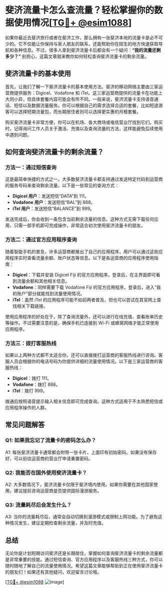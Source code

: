 # 斐济流量卡怎么查流量？轻松掌握你的数据使用情况[[TG💪+ @esim1088](https://t.me/s/esim1088)]

如果你最近去斐济旅行或者在斐济工作，那么拥有一张斐济本地的流量卡是必不可少的。它不仅能让你保持与家人朋友的联系，还能帮助你在陌生的地方快速获取导航和各种信息。不过，很多人拿到斐济流量卡后都会有一个疑问：**“我的流量还剩多少？”** 别担心，这篇文章就来教你如何轻松查询斐济流量卡的剩余流量。

## 斐济流量卡的基本使用

首先，让我们了解一下斐济流量卡的基本使用方法。斐济的移动网络主要由三家运营商提供服务：Digicel、Vodafone 和 iTel。这三家运营商提供的流量卡在功能上大同小异，但具体套餐内容可能会有所不同。一般来说，斐济流量卡支持语音通话、短信以及数据流量服务。你可以根据自己的需求选择合适的套餐，比如短途游客可以选择短期流量包，而长期居住者则可以选择更实惠的月租套餐。

购买斐济流量卡非常方便，你可以在机场、各大商场或电信营业厅找到它们。购买时，记得询问工作人员关于激活、充值以及查询流量的方法，这样能避免后续使用中遇到问题。

## 如何查询斐济流量卡的剩余流量？

### 方法一：通过短信查询

这是最简单快捷的方式之一。大多数斐济流量卡都支持通过发送特定代码到运营商的服务号码来查询剩余流量。以下是一些常见的查询方式：

- **Digicel 用户**：发送短信“DATA”到 111。
- **Vodafone 用户**：发送短信“BAL”到 888。
- **iTel 用户**：发送短信“BALANCE”到 999。

发送完成后，你会收到一条包含当前剩余流量的信息。这种方式无需下载任何应用，只需一部手机即可完成操作，非常适合初次使用斐济流量卡的朋友。

### 方法二：通过官方应用程序查询

随着智能手机的普及，许多运营商都推出了自己的应用程序，用户可以通过这些应用程序实时查看流量余额、账户状态等信息。以下是各运营商的应用程序使用指南：

- **Digicel**：下载并安装 Digicel Fiji 的官方应用程序。登录后，在主界面即可看到流量余额和其他相关信息。
- **Vodafone**：同样需要下载 Vodafone Fiji 的官方应用程序。登录后，进入“我的账户”部分就能找到流量使用情况。
- **iTel**：虽然 iTel 的应用程序可能不如前两者普及，但也可以尝试在其官网上查找相关下载链接。

使用应用程序的好处在于，除了查询流量外，还可以进行在线充值、查看账单历史等操作。不过需要注意的是，确保手机已连接到 Wi-Fi 或蜂窝网络才能正常使用应用程序。

### 方法三：拨打客服热线

如果以上两种方式都不太适合你，还可以直接拨打运营商的客服热线进行咨询。客服人员会根据你的电话号码为你提供详细的流量使用情况。以下是三家运营商的客服热线：

- **Digicel**：拨打 111。
- **Vodafone**：拨打 888。
- **iTel**：拨打 999。

拨通后按照语音提示输入相关信息即可完成查询。这种方式适用于不太熟悉短信或应用程序操作的人群。

## 常见问题解答

### Q1: 如果我忘记了流量卡的密码怎么办？
A1: 每张斐济流量卡通常都会附带一张卡片，上面印有初始密码。如果没有保存好，可以前往运营商的营业厅申请重置密码。

### Q2: 我能否在国外使用斐济流量卡？
A2: 大多数情况下，斐济流量卡仅限于斐济境内使用。如果你需要在其他国家使用，建议提前咨询运营商是否提供国际漫游服务。

### Q3: 流量耗尽后会发生什么？
A3: 当你的流量耗尽后，通常会自动切换到漫游模式或限制上网功能。为了避免这种情况发生，建议定期检查剩余流量，并及时充值。

## 总结

无论你是计划短期访问斐济还是长期居住，掌握如何查询斐济流量卡的剩余流量都是非常重要的技能。通过短信查询、官方应用程序以及客服热线三种方式，你可以随时随地了解自己的流量使用情况。希望这篇文章能够帮助到正在使用斐济流量卡的朋友们！如果还有其他疑问，欢迎留言讨论哦。

[[TG💪+ @esim1088](https://t.me/s/esim1088) ![Image](https://i.postimg.cc/4NQfJmqS/Snipaste-2025-05-13-00-14-12.png)]
